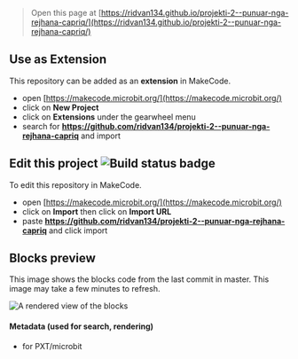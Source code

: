 
> Open this page at [https://ridvan134.github.io/projekti-2--punuar-nga-rejhana-capriq/](https://ridvan134.github.io/projekti-2--punuar-nga-rejhana-capriq/)

## Use as Extension

This repository can be added as an **extension** in MakeCode.

* open [https://makecode.microbit.org/](https://makecode.microbit.org/)
* click on **New Project**
* click on **Extensions** under the gearwheel menu
* search for **https://github.com/ridvan134/projekti-2--punuar-nga-rejhana-capriq** and import

## Edit this project ![Build status badge](https://github.com/ridvan134/projekti-2--punuar-nga-rejhana-capriq/workflows/MakeCode/badge.svg)

To edit this repository in MakeCode.

* open [https://makecode.microbit.org/](https://makecode.microbit.org/)
* click on **Import** then click on **Import URL**
* paste **https://github.com/ridvan134/projekti-2--punuar-nga-rejhana-capriq** and click import

## Blocks preview

This image shows the blocks code from the last commit in master.
This image may take a few minutes to refresh.

![A rendered view of the blocks](https://github.com/ridvan134/projekti-2--punuar-nga-rejhana-capriq/raw/master/.github/makecode/blocks.png)

#### Metadata (used for search, rendering)

* for PXT/microbit
<script src="https://makecode.com/gh-pages-embed.js"></script><script>makeCodeRender("{{ site.makecode.home_url }}", "{{ site.github.owner_name }}/{{ site.github.repository_name }}");</script>
